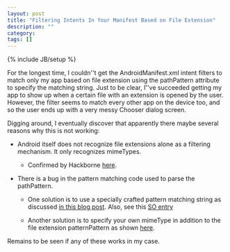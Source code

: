 ```yaml
---
layout: post
title: "Filtering Intents In Your Manifest Based on File Extension"
description: ""
category:
tags: []
---
```

{% include JB/setup %}

For the longest time, I couldn''t get the AndroidManifest.xml intent filters to match only my app based on file extension
using the pathPattern attribute to specify the matching string.
Just to be clear, I''ve succeeded getting my app to show up when a certain file with an extension is opened by the user.
However, the filter seems to match every other app on the device too, and so the user ends up with a very messy Chooser
dialog screen.

Digging around, I eventually discover that apparently there maybe several reasons why this is not working:

* Android itself does not recognize file extensions alone as a filtering mechanism.  It only recognizes mimeTypes.
  * Confirmed by Hackborne [here](https://groups.google.com/forum/#!topic/android-developers/a7qsSl3vQq0).

* There is a bug in the pattern matching code used to parse the pathPattern.
  * One solution is to use a specially crafted pattern matching string as discussed [in this blog post](http://yhcting.tistory.com/m/post/316).  Also, see this [SO entry](http://stackoverflow.com/a/23301875/390718)

  * Another solution is to specify your own mimeType in addition to the file extension patternPattern as shown [here](http://richardleggett.co.uk/blog/2013/01/26/registering_for_file_types_in_android/).


Remains to be seen if any of these works in my case.


